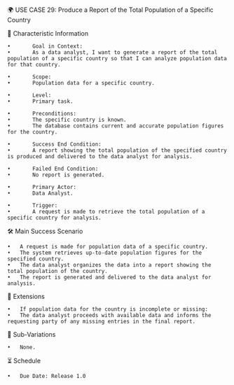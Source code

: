 🌍 USE CASE 29: Produce a Report of the Total Population of a Specific Country

📌 Characteristic Information

	•       Goal in Context:
	•       As a data analyst, I want to generate a report of the total population of a specific country so that I can analyze population data for that country.
	
    •       Scope:
	•       Population data for a specific country.
	
    •       Level:
	•       Primary task.
	
    •       Preconditions:
	•       The specific country is known.
	•       The database contains current and accurate population figures for the country.
	
    •       Success End Condition:
	•       A report showing the total population of the specified country is produced and delivered to the data analyst for analysis.
	
    •       Failed End Condition:
	•       No report is generated.
	
    •       Primary Actor:
	•       Data Analyst.
	
    •       Trigger:
	•       A request is made to retrieve the total population of a specific country for analysis.

🛠 Main Success Scenario

	•	A request is made for population data of a specific country.
	•	The system retrieves up-to-date population figures for the specified country.
	•	The data analyst organizes the data into a report showing the total population of the country.
	•	The report is generated and delivered to the data analyst for analysis.

🚨 Extensions

	•	If population data for the country is incomplete or missing:
	•	The data analyst proceeds with available data and informs the requesting party of any missing entries in the final report.

🔀 Sub-Variations

	•	None.

⏳ Schedule

	•	Due Date: Release 1.0
